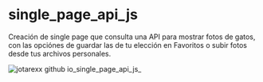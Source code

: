 # single_page_api_js
Creación de single page que consulta una API para mostrar fotos de gatos, con las opciónes de guardar las de tu elección en Favoritos o subir fotos desde tus archivos personales.


![jotarexx github io_single_page_api_js_](https://user-images.githubusercontent.com/63475312/179371111-3cffc2e6-1ed0-4151-9179-9314aae6574c.png)
